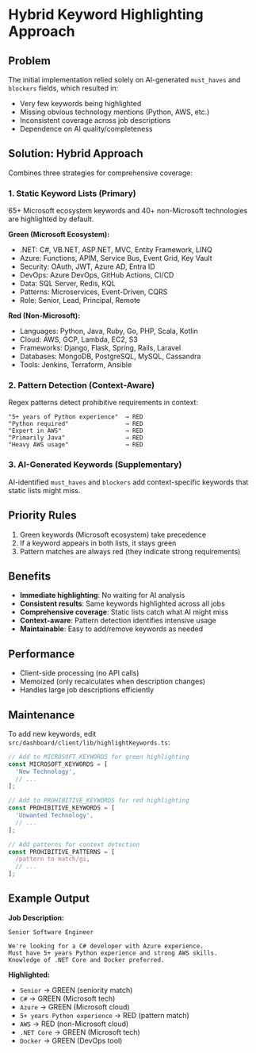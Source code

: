# Hybrid Keyword Highlighting Approach

## Problem

The initial implementation relied solely on AI-generated `must_haves` and `blockers` fields, which resulted in:
- Very few keywords being highlighted
- Missing obvious technology mentions (Python, AWS, etc.)
- Inconsistent coverage across job descriptions
- Dependence on AI quality/completeness

## Solution: Hybrid Approach

Combines three strategies for comprehensive coverage:

### 1. Static Keyword Lists (Primary)
65+ Microsoft ecosystem keywords and 40+ non-Microsoft technologies are highlighted by default.

**Green (Microsoft Ecosystem):**
- .NET: C#, VB.NET, ASP.NET, MVC, Entity Framework, LINQ
- Azure: Functions, APIM, Service Bus, Event Grid, Key Vault
- Security: OAuth, JWT, Azure AD, Entra ID
- DevOps: Azure DevOps, GitHub Actions, CI/CD
- Data: SQL Server, Redis, KQL
- Patterns: Microservices, Event-Driven, CQRS
- Role: Senior, Lead, Principal, Remote

**Red (Non-Microsoft):**
- Languages: Python, Java, Ruby, Go, PHP, Scala, Kotlin
- Cloud: AWS, GCP, Lambda, EC2, S3
- Frameworks: Django, Flask, Spring, Rails, Laravel
- Databases: MongoDB, PostgreSQL, MySQL, Cassandra
- Tools: Jenkins, Terraform, Ansible

### 2. Pattern Detection (Context-Aware)
Regex patterns detect prohibitive requirements in context:

```
"5+ years of Python experience"  → RED
"Python required"                → RED  
"Expert in AWS"                  → RED
"Primarily Java"                 → RED
"Heavy AWS usage"                → RED
```

### 3. AI-Generated Keywords (Supplementary)
AI-identified `must_haves` and `blockers` add context-specific keywords that static lists might miss.

## Priority Rules

1. Green keywords (Microsoft ecosystem) take precedence
2. If a keyword appears in both lists, it stays green
3. Pattern matches are always red (they indicate strong requirements)

## Benefits

- **Immediate highlighting**: No waiting for AI analysis
- **Consistent results**: Same keywords highlighted across all jobs
- **Comprehensive coverage**: Static lists catch what AI might miss
- **Context-aware**: Pattern detection identifies intensive usage
- **Maintainable**: Easy to add/remove keywords as needed

## Performance

- Client-side processing (no API calls)
- Memoized (only recalculates when description changes)
- Handles large job descriptions efficiently

## Maintenance

To add new keywords, edit `src/dashboard/client/lib/highlightKeywords.ts`:

```typescript
// Add to MICROSOFT_KEYWORDS for green highlighting
const MICROSOFT_KEYWORDS = [
  'New Technology',
  // ...
];

// Add to PROHIBITIVE_KEYWORDS for red highlighting
const PROHIBITIVE_KEYWORDS = [
  'Unwanted Technology',
  // ...
];

// Add patterns for context detection
const PROHIBITIVE_PATTERNS = [
  /pattern to match/gi,
  // ...
];
```

## Example Output

**Job Description:**
```
Senior Software Engineer

We're looking for a C# developer with Azure experience.
Must have 5+ years Python experience and strong AWS skills.
Knowledge of .NET Core and Docker preferred.
```

**Highlighted:**
- `Senior` → GREEN (seniority match)
- `C#` → GREEN (Microsoft tech)
- `Azure` → GREEN (Microsoft cloud)
- `5+ years Python experience` → RED (pattern match)
- `AWS` → RED (non-Microsoft cloud)
- `.NET Core` → GREEN (Microsoft tech)
- `Docker` → GREEN (DevOps tool)

